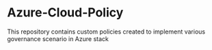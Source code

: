 # Azure-Cloud-Policy
This repository contains custom policies created to implement various governance scenario in Azure stack
